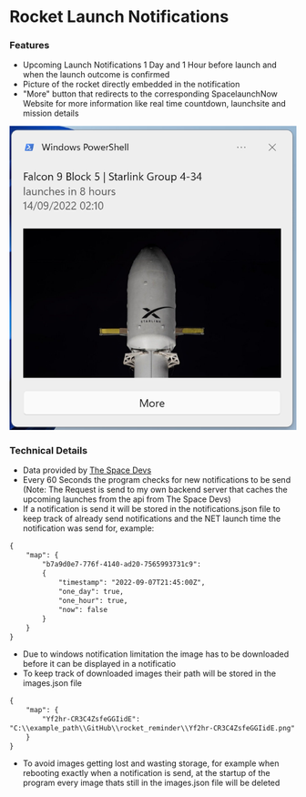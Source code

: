 # Rocket Launch Notifications

### Features

- Upcoming Launch Notifications 1 Day and 1 Hour before launch and when the launch outcome is confirmed
- Picture of the rocket directly embedded in the notification
- "More" button that redirects to the corresponding SpacelaunchNow Website for more information like real time countdown, launchsite and mission details

![image](./example_image.png)
  

### Technical Details

- Data provided by [The Space Devs](https://thespacedevs.com/)
- Every 60 Seconds the program checks for new notifications to be send (Note: The Request is send to my own backend server that caches the upcoming launches from the api from The Space Devs)
- If a notification is send it will be stored in the notifications.json file to keep track of already send notifications and the NET launch time the notification was send for, example:

```json5
{
    "map": {
        "b7a9d0e7-776f-4140-ad20-7565993731c9":
        {
            "timestamp": "2022-09-07T21:45:00Z",
            "one_day": true,
            "one_hour": true,
            "now": false
        }
    }
}
```

- Due to windows notification limitation the image has to be downloaded before it can be displayed in a notificatio
- To keep track of downloaded images their path will be stored in the images.json file

```json5
{
    "map": {
        "Yf2hr-CR3C4ZsfeGGIidE": "C:\\example_path\\GitHub\\rocket_reminder\\Yf2hr-CR3C4ZsfeGGIidE.png"
    }
}
```

- To avoid images getting lost and wasting storage, for example when rebooting exactly when a notification is send, at the startup of the program every image thats still in the images.json file will be deleted